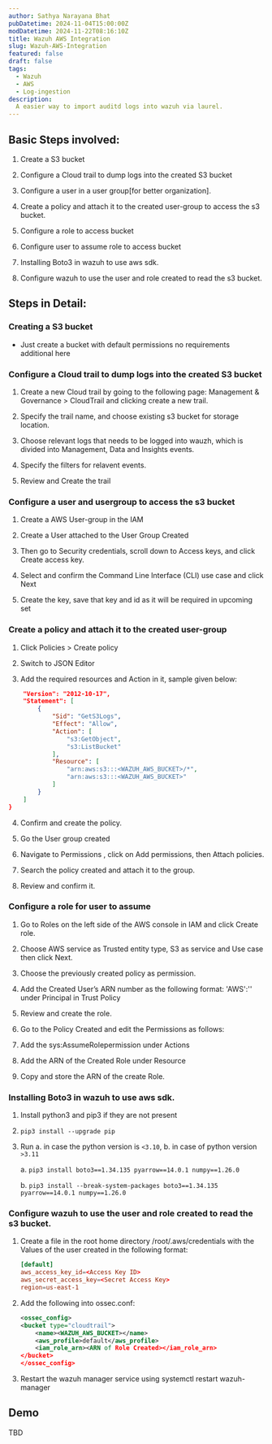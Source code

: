 ```yaml
---
author: Sathya Narayana Bhat
pubDatetime: 2024-11-04T15:00:00Z
modDatetime: 2024-11-22T08:16:10Z
title: Wazuh AWS Integration
slug: Wazuh-AWS-Integration
featured: false
draft: false
tags:
  - Wazuh
  - AWS
  - Log-ingestion
description:
  A easier way to import auditd logs into wazuh via laurel.
---
```


## Basic Steps involved:

1. Create a S3 bucket

2. Configure a Cloud trail to dump logs into the created S3 bucket

3. Configure a user in a user group[for better organization].

4. Create a policy and attach it to the created user-group to access the s3 bucket.

5. Configure a role to access bucket

6. Configure user to assume role to access bucket

7. Installing Boto3 in wazuh to use aws sdk.

8. Configure wazuh to use the user and role created to read the s3 bucket.

## Steps in Detail:

### Creating a S3 bucket

- Just create a bucket with default permissions no requirements additional here

### Configure a Cloud trail to dump logs into the created S3 bucket

1. Create a new Cloud trail by going to the following page: Management & Governance > CloudTrail and clicking create a new trail.

2. Specify the trail name, and choose existing s3 bucket for storage location.

 

3. Choose relevant logs that needs to be logged into wauzh, which is divided into Management, Data and Insights events.

4. Specify the filters for relavent events.

 

5. Review and Create the trail



### Configure a user and usergroup to access the s3 bucket

1. Create a AWS User-group in the IAM

2. Create a User attached to the User Group Created

3. Then go to Security credentials, scroll down to Access keys, and click Create access key. 

4. Select and confirm the Command Line Interface (CLI) use case and click Next 

 

5. Create the key, save that key and id as it will be required in upcoming set

 

### Create a policy and attach it to the created user-group

1. Click Policies > Create policy

3. Switch to JSON Editor

3. Add the required resources and Action in it, sample given below: 

```json
    "Version": "2012-10-17",
    "Statement": [
        {
            "Sid": "GetS3Logs",
            "Effect": "Allow",
            "Action": [
                "s3:GetObject",
                "s3:ListBucket"
            ],
            "Resource": [
                "arn:aws:s3:::<WAZUH_AWS_BUCKET>/*",
                "arn:aws:s3:::<WAZUH_AWS_BUCKET>"
            ]
        }
    ]
}
```
4. Confirm and create the policy.

5. Go the User group created

6. Navigate to Permissions , click on Add permissions, then Attach policies.

7. Search the policy created and attach it to the group.

8. Review and confirm it.

### Configure a role for user to assume

1. Go to Roles on the left side of the AWS console in IAM and click Create role.

2. Choose AWS service as Trusted entity type, S3 as service and Use case then click Next.

3. Choose the previously created policy as permission.

4. Add the Created User’s ARN number as the following format: 'AWS':'<ARN>' under Principal in Trust Policy

5. Review and create the role.

6. Go to the Policy Created and edit the Permissions as follows:

7. Add the sys:AssumeRolepermission under Actions 

8. Add the ARN of the Created Role under Resource

9. Copy and store the ARN of the create Role.

### Installing Boto3 in wazuh to use aws sdk.

1. Install python3 and pip3 if they are not present

2.    ```pip3 install --upgrade pip```

3. Run a. in case the python version is `<3.10`, b. in case of python version `>3.11` 

    a. ```pip3 install boto3==1.34.135 pyarrow==14.0.1 numpy==1.26.0```

    b. ```pip3 install --break-system-packages boto3==1.34.135 pyarrow==14.0.1 numpy==1.26.0```

### Configure wazuh to use the user and role created to read the s3 bucket.

1. Create a file in the root home directory /root/.aws/credentials with the Values of the user created in the following format: 
    ```conf
    [default]
    aws_access_key_id=<Access Key ID>
    aws_secret_access_key=<Secret Access Key>
    region=us-east-1
    ```
2. Add the following into ossec.conf:
    ```xml
    <ossec_config>  
    <bucket type="cloudtrail">
        <name><WAZUH_AWS_BUCKET></name>
        <aws_profile>default</aws_profile>
        <iam_role_arn><ARN of Role Created></iam_role_arn>
    </bucket>
    </ossec_config>
    ```
3. Restart the wazuh manager service using systemctl restart wazuh-manager

## Demo

TBD
